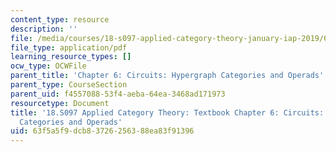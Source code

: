 ```yaml
---
content_type: resource
description: ''
file: /media/courses/18-s097-applied-category-theory-january-iap-2019/63f5a5f9dcb83726256388ea83f91396_18-s097iap19ch6.pdf
file_type: application/pdf
learning_resource_types: []
ocw_type: OCWFile
parent_title: 'Chapter 6: Circuits: Hypergraph Categories and Operads'
parent_type: CourseSection
parent_uid: f4557088-53f4-aeba-64ea-3468ad171973
resourcetype: Document
title: '18.S097 Applied Category Theory: Textbook Chapter 6: Circuits: Hypergraph
  Categories and Operads'
uid: 63f5a5f9-dcb8-3726-2563-88ea83f91396
---
```

